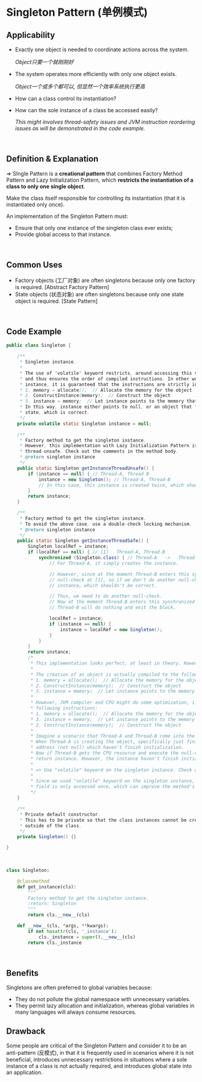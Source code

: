 # Singleton Pattern (单例模式)

## Applicability

* Exactly one object is needed to coordinate actions across the system.

  *Object只要一个就刚刚好*

* The system operates more efficiently with only one object exists.

  *Object一个或多个都可以, 但显然一个效率系统执行更高*

* How can a class control its instantiation?

* How can the sole instance of a class be accessed easily?

  *This might involves thread-safety issues and JVM instruction reordering issues as will be demonstrated in the code example.*

<br>

## Definition & Explanation

=> SIngle Pattern is a **creational pattern** that combines Factory Method Pattern and Lazy Initialization Pattern, which **restricts the instantiation of a class to only one single object**.

Make the class itself responsible for controlling its instantiation (that it is instantiated only once).

An implementation of the Singleton Pattern must:

* Ensure that only one instance of the singleton class ever exists;
* Provide global access to that instance.

<br>

## Common Uses

* Factory objects (工厂对象) are often singletons because only one factory is required.   [Abstract Factory Pattern]
* State objects (状态对象) are often singletons because only one state object is required.   [State Pattern]

<br>

## Code Example

```java
public class Singleton {

    /**
     * Singleton instance.
     *
     * The use of "volatile" keyword restricts, around accessing this variable, instruction reordering conducted by JVM,
     * and thus ensures the order of compiled instructions. In other words, whenever JVM executes the creation of the
     * instance, it is guaranteed that the instructions are strictly in the following order:
     * 1. memory = allocate();  // Allocate the memory for the object
     * 2. ConstructInstance(memory);  // Construct the object
     * 3. instance = memory;  // Let instance points to the memory that just got allocated
     * In this way, instance either points to null, or an object that finished initialization, but not an intermediate
     * state, which is correct.
     */
    private volatile static Singleton instance = null;

    /**
     * Factory method to get the singleton instance.
     * However, this implementation with Lazy Initialization Pattern is
     * thread-unsafe. Check out the comments in the method body.
     * @return singleton instance
     */
    public static Singleton getInstanceThreadUnsafe() {
        if (instance == null) { // Thread-A, Thread B
            instance = new Singleton(); // Thread-A, Thread-B
            // In this case, this instance is created twice, which shouldn't be correct.
        }
        return instance;
    }

    /**
     * Factory method to get the singleton instance.
     * To avoid the above case, use a double-check locking mechanism.
     * @return singleton instance
     */
    public static Singleton getInstanceThreadSafe() {
        Singleton localRef = instance;
        if (localRef == null) { // [1]   Thread-A, Thread-B
            synchronized (Singleton.class) { // Thread-A   ->   Thread-B
                // For Thread-A, it simply creates the instance.

                // However, since at the moment Thread-B enters this synchronized block, it has already passed the
                // null-check at [1], so if we don't do another null-check here, Thread-B will again create the
                // instance, which shouldn't be correct.

                // Thus, we need to do another null-check.
                // Now at the moment Thread-B enters this synchronized block, since Thread-A has created the instance,
                // Thread-B will do nothing and exit the block.

                localRef = instance;
                if (instance == null) {
                    instance = localRef = new Singleton();
                }
            }
        }
        return instance;
        /*
         * This implementation looks perfect, at least in theory. However, it is practically not.
         *
         * The creation of an object is actually compiled to the following three instructions:
         * 1. memory = allocate();  // Allocate the memory for the object
         * 2. ConstructInstance(memory);  // Construct the object
         * 3. instance = memory;  // Let instance points to the memory that just got allocated
         *
         * However, JVM compiler and CPU might do some optimization, i.e., instruction reordering, resulting in the
         * following instructions:
         * 1. memory = allocate();  // Allocate the memory for the object
         * 3. instance = memory;  // Let instance points to the memory that just got allocated
         * 2. ConstructInstance(memory);  // Construct the object
         *
         * Imagine a scenario that Thread-A and Thread-B come into the methods one by one
         * When Thread-A is creating the object, specifically just finished (3), instance now points to some memory
         * address (not null) which haven't finish initialization.
         * Now if Thread-B gets the CPU resource and execute the null-check, it will be false, and Thread-B will simply
         * return instance. However, the instance haven't finish initialization!
         *
         * => Use "volatile" keyword on the singleton instance. Check out the comments on the singleton instance.
         *
         * Since we used "volatile" keyword on the singleton instance, we used a "localRef", so that the "volatile"
         * field is only accessed once, which can improve the method's overall performance by as much as 25 percent.
         */
    }

    /**
     * Private default constructor.
     * This has to be private so that the class instances cannot be created\
     * outside of the class.
     */
    private Singleton() {}

}
```

<br>

```python
class Singleton:

    @classmethod
    def get_instance(cls):
        """
        Factory method to get the singleton instance.
        :return: Singleton
        """
        return cls.__new__(cls)

    def __new__(cls, *args, **kwargs):
        if not hasattr(cls, '_instance'):
            cls._instance = super().__new__(cls)
        return cls._instance
```

<br>

## Benefits

Singletons are often preferred to global variables because:

* They do not pollute the global namespace with unnecessary variables.
* They permit lazy allocation and initialization, whereas global variables in many languages will always consume resources.

## Drawback

Some people are critical of the Singleton Pattern and consider it to be an anti-pattern (反模式), in that it is frequently used in scenarios where it is not beneficial, introduces unnecessary restrictions in situations where a sole instance of a class is not actually required, and introduces global state into an application.

